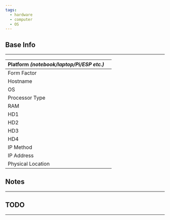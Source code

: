 ```yaml
---
tags:
  - hardware
  - computer
  - OS
---
```


## Base Info
---

| Platform _(notebook/laptop/Pi/ESP etc.)_ |     |
| ---------------------------------------- | --- |
| Form Factor                              |     |
| Hostname                                 |     |
| OS                                       |     |
| Processor Type                           |     |
| RAM                                      |     |
| HD1                                      |     |
| HD2                                      |     |
| HD3                                      |     |
| HD4                                      |     |
| IP Method                                |     |
| IP Address                               |     |
| Physical Location                        |     |

## Notes
---



## TODO
---

